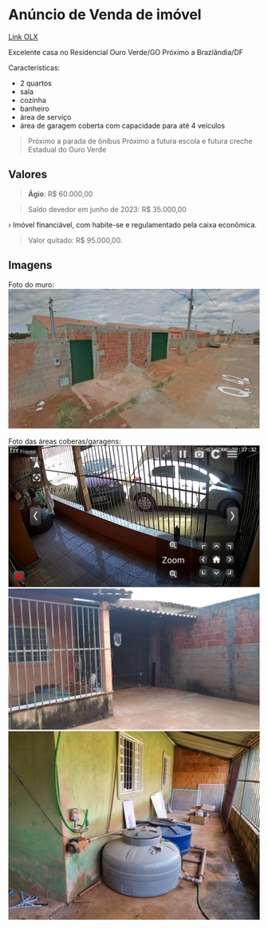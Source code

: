# Anúncio de Venda de imóvel

[Link OLX](https://df.olx.com.br/distrito-federal-e-regiao/imoveis/casa-no-residencial-ouro-verde-com-2-quartos-garagem-coberta-1195182449?)

Excelente casa no Residencial Ouro Verde/GO
Próximo a Brazlândia/DF

Características:

- 2 quartos
- sala
- cozinha
- banheiro
- área de serviço
- área de garagem coberta com capacidade para até 4 veículos

> Próximo a parada de ônibus
> Próximo a futura escola e futura creche Estadual do Ouro Verde

## Valores

> **Ágio**: R$ 60.000,00

> Saldo devedor em junho de 2023: R$ 35.000,00

› Imóvel financiável, com habite-se e regulamentado pela caixa econômica.

> Valor quitado: R$ 95.000,00.

## Imagens

Foto do muro:
![](Fotos/rua.png)

Foto das áreas coberas/garagens:
![Alt text](Fotos/area%20da%20frente%202.jpg)
![Alt text](Fotos/area%20da%20frente.jpg)
![Alt text](Fotos/area%20dos%20fundos%202.jpg)
